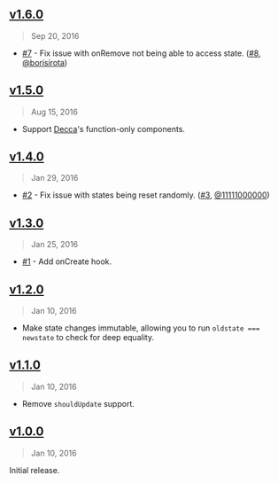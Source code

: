 ## [v1.6.0]
> Sep 20, 2016

- [#7] - Fix issue with onRemove not being able to access state. ([#8], [@borisirota])

[v1.6.0]: https://github.com/rstacruz/deku-stateful/compare/v1.5.0...v1.6.0

## [v1.5.0]
> Aug 15, 2016

- Support [Decca](http://ricostacruz.com/decca)'s function-only components.

[v1.5.0]: https://github.com/rstacruz/deku-stateful/compare/v1.4.0...v1.5.0

## [v1.4.0]
> Jan 29, 2016

- [#2] - Fix issue with states being reset randomly. ([#3], [@11111000000])

[v1.4.0]: https://github.com/rstacruz/deku-stateful/compare/v1.3.0...v1.4.0

## [v1.3.0]
> Jan 25, 2016

- [#1] - Add onCreate hook.

[v1.3.0]: https://github.com/rstacruz/deku-stateful/compare/v1.2.0...v1.3.0

## [v1.2.0]
> Jan 10, 2016

- Make state changes immutable, allowing you to run `oldstate === newstate` to check for deep equality.

[v1.2.0]: https://github.com/rstacruz/deku-stateful/compare/v1.1.0...v1.2.0

## [v1.1.0]
> Jan 10, 2016

- Remove `shouldUpdate` support.

[v1.1.0]: https://github.com/rstacruz/deku-stateful/compare/v1.0.0...v1.1.0

## [v1.0.0]
> Jan 10, 2016

Initial release.

[v1.0.0]: https://github.com/rstacruz/deku-stateful/tree/v1.0.0
[#1]: https://github.com/rstacruz/deku-stateful/issues/1
[#2]: https://github.com/rstacruz/deku-stateful/issues/2
[#3]: https://github.com/rstacruz/deku-stateful/issues/3
[@11111000000]: https://github.com/11111000000
[#7]: https://github.com/rstacruz/deku-stateful/issues/7
[#8]: https://github.com/rstacruz/deku-stateful/issues/8
[@borisirota]: https://github.com/borisirota
